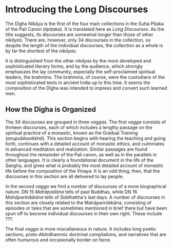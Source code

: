 # Introducing the Long Discourses

The Dīgha Nikāya is the first of the four main collections in the Sutta Piṭaka of the Pali Canon (*tipiṭaka*). It is translated here as <cite>Long Discourses</cite>. As the title suggests, its discourses are somewhat longer than those of other *nikāyas*. There are, however, only 34 discourses in the collection, so despite the length of the individual discourses, the collection as a whole is by far the shortest of the *nikāyas*.

It is distinguished from the other *nikāyas* by the more developed and sophisticated literary forms, and by the audience, which strongly emphasizes the lay community, especially the self-proclaimed spiritual leaders, the brahmins. The brahmins, of course, were the custodians of the most sophisticated texts in ancient India up to this time. It seems the composition of the Dīgha was intended to impress and convert such learned men.

## How the Dīgha is Organized

The 34 discourses are grouped in three *vaggas*. The first *vagga* consists of thirteen discourses, each of which includes a lengthy passage on the spiritual practice of a monastic, known as the Gradual Training (*anupubbasikkhā*). This section begins with hearing the teaching and going forth, continues with a detailed account of monastic ethics, and culminates in advanced meditation and realization. Similar passages are found throughout the remainder of the Pali canon, as well as in the parallels in other languages. It is clearly a foundational document in the life of the Sangha, and gives what is probably the most detailed account of monastic life before the composition of the Vinaya. It is an odd thing, then, that the discourses in this section are all delivered to lay people.

In the second *vagga* we find a number of discourses of a more biographical nature. DN 15 <cite>Mahāpadāna</cite> tells of past Buddhas, while DN 16 <cite>Mahāparinibbāna</cite> tells of Siddhattha's last days. A number of discourses in this section are closely related to the Mahāparinibbāna, consisting of episodes or tales that are sometimes mentioned in brief there but have been spun off to become individual discourses in their own right. These include ???.

The final *vagga* is more miscellaneous in nature. It includes long poetic sections, proto-Abhidhammic doctrinal compilations, and narratives that are often humurous and occasionally border on farce.

